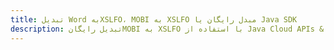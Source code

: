 ---title: تبدیل Word بهXSLFO، MOBI به XSLFO مبدل رایگان یا Java SDKdescription: تبدیل رایگانMOBI به XSLFO با استفاده از Java Cloud APIs & SDK. همچنین اسناد Microsoft Word و OpenOffice را در Cloud ایجاد، ویرایش و رندر کنید.---